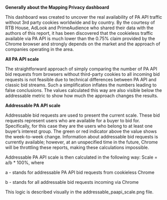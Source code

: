 **Generally about the Mapping Privacy dashboard**

This dashboard was created to uncover the real availability of PA API traffic without 3rd party cookies worldwide and by country. By the courtesy of RTB House, AdLook and PrimeAudience who shared their data with the authors of this report, it has been discovered that the cookieless traffic available via PA API is much lower than the 0.75% claim provided by the Chrome browser and strongly depends on the market and the approach of companies operating in the area.

**All PA API scale**

The straightforward approach of simply comparing the number of PA API bid requests from browsers without third-party cookies to all incoming bid requests is not feasible due to technical differences between PA API and classic bid streams. Such a simplification inflates the numbers leading to false conclusions. The values calculated this way are also visible below the addressable metric to show how much the approach changes the results.

**Addressable PA API scale**

Addressable bid requests are used to present the current scale. These bid requests represent users who are available for a buyer to bid for. Specifically, for this case they are the users who belong to at least one buyer’s interest group. The green or red indicator above the value shows the week-to-week change. Information about addressable bid requests is currently available; however, at an unspecified time in the future, Chrome will be throttling these reports, making these calculations impossible.

Addressable PA API scale is then calculated in the following way: Scale = a/b * 100%, where

a - stands for addressable PA API bid requests from cookieless Chrome

b - stands for all addressable bid requests incoming via Chrome

This logic is described visually in the addressable_paapi_scale.png file.
